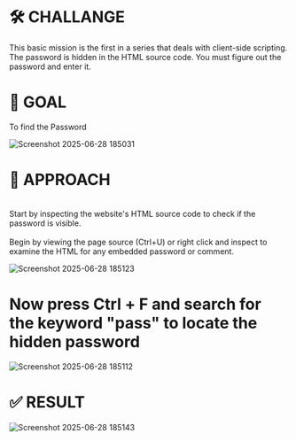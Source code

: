 # 🛠 CHALLANGE
This basic mission is the first in a series that deals with client-side scripting. The password is hidden in the HTML source code. You must figure out the password and enter it.

# 🎯 GOAL
To find the Password 

![Screenshot 2025-06-28 185031](https://github.com/user-attachments/assets/6cde7a60-56d6-4454-bd83-d54f4c0e34d3)


# 🧠 APPROACH
<br> Start by inspecting the website's HTML source code to check if the password is visible. </br> 
<br>Begin by viewing the page source (Ctrl+U) or right click and inspect to examine the HTML for any embedded password or comment. </br>

![Screenshot 2025-06-28 185123](https://github.com/user-attachments/assets/b4cba1dc-eba9-4adf-9668-1f76a2a5fc70)

# Now press Ctrl + F and search for the keyword "pass" to locate the hidden password

![Screenshot 2025-06-28 185112](https://github.com/user-attachments/assets/b3359fed-ed49-4270-a155-9f0093267058)

# ✅ RESULT

![Screenshot 2025-06-28 185143](https://github.com/user-attachments/assets/4a3d79ee-4f42-4945-9d6d-49ac9db40e9d)


